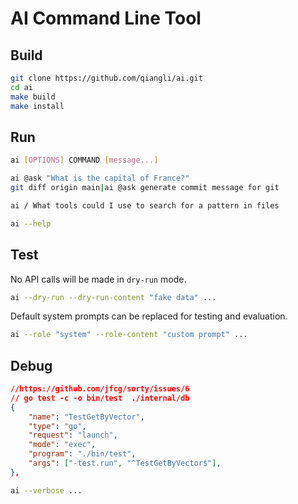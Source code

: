 # AI Command Line Tool

## Build

```bash
git clone https://github.com/qiangli/ai.git
cd ai
make build
make install
```

## Run

```bash
ai [OPTIONS] COMMAND [message...]

ai @ask "What is the capital of France?"
git diff origin main|ai @ask generate commit message for git

ai / What tools could I use to search for a pattern in files

ai --help
```

## Test

No API calls will be made in `dry-run` mode.

```bash
ai --dry-run --dry-run-content "fake data" ...
```

Default system prompts can be replaced for testing and evaluation.

```bash
ai --role "system" --role-content "custom prompt" ...
```

## Debug

```json
//https://github.com/jfcg/sorty/issues/6
// go test -c -o bin/test  ./internal/db
{
    "name": "TestGetByVector",
    "type": "go",
    "request": "launch",
    "mode": "exec",
    "program": "./bin/test",
    "args": ["-test.run", "^TestGetByVector$"],
},
```

```bash
ai --verbose ...
```
